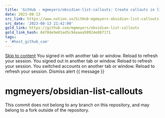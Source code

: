 ```yaml
---
title: 'GitHub - mgmeyers/obsidian-list-callouts: Create callouts in lists in Obsidian.'
date: 2023-08-13
src_link: https://www.notion.so/GitHub-mgmeyers-obsidian-list-callouts-Create-callouts-in-lists-in-Obsidian-69f19c912ca4442a8123d14cc2dffdd5
src_date: '2023-08-13 21:42:00'
gold_link: https://github.com/mgmeyers/obsidian-list-callouts
gold_link_hash: 8478de9e01ed5c94aaea50924e887171
tags:
- '#host_github_com'
---
```



[Skip to content](#start-of-content)
You signed in with another tab or window. Reload to refresh your session.
You signed out in another tab or window. Reload to refresh your session.
You switched accounts on another tab or window. Reload to refresh your session.
Dismiss alert
{{ message }}



mgmeyers/obsidian-list-callouts
===============================


This commit does not belong to any branch on this repository, and may belong to a fork outside of the repository.